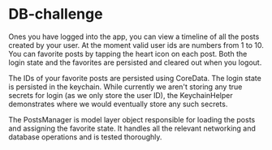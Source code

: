 # DB-challenge

Ones you have logged into the app, you can view a timeline of all the posts created by your user. At the moment valid user ids are numbers from 1 to 10. You can favorite posts by tapping the heart icon on each post. Both the login state and the favorites are persisted and cleared out when you logout.

The IDs of your favorite posts are persisted using CoreData. The login state is persisted in the keychain. While currently we aren't storing any true secrets for login (as we only store the user ID), the KeychainHelper demonstrates where we would eventually store any such secrets.

The PostsManager is model layer object responsible for loading the posts and assigning the favorite state. It handles all the relevant networking and database operations and is tested thoroughly.
